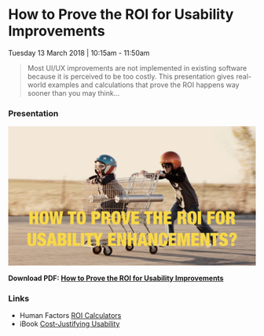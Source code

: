 # How to Prove the ROI for Usability Improvements

Tuesday 13 March 2018 | 10:15am - 11:50am

> Most UI/UX improvements are not implemented in existing software because it is perceived to be too costly. This presentation gives real-world examples and calculations that prove the ROI happens way sooner than you may think...

### Presentation

![How to Prove the ROI for Usability Improvements](roi.png)

**Download PDF: [How to Prove the ROI for Usability Improvements](How_to_Prove_the_ROI_for_Usability_Enhancements.pdf)**

### Links

 - Human Factors [ROI Calculators](http://humanfactors.com/coolstuff/roi.asp)
 - iBook [Cost-Justifying Usability](https://itunes.apple.com/nl/book/cost-justifying-usability/id547256108?l=en&mt=11)
